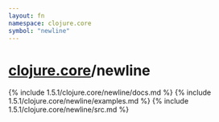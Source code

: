 ```yaml
---
layout: fn
namespace: clojure.core
symbol: "newline"
---
```


# [clojure.core](../)/newline

{% include 1.5.1/clojure.core/newline/docs.md %}
{% include 1.5.1/clojure.core/newline/examples.md %}
{% include 1.5.1/clojure.core/newline/src.md %}


